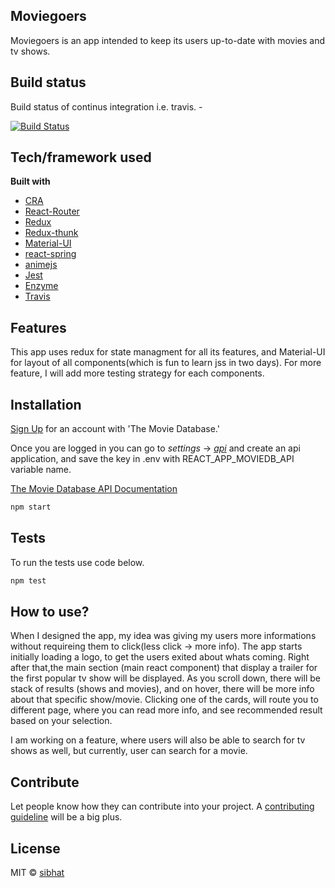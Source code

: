 ## Moviegoers

Moviegoers is an app intended to keep its users up-to-date with movies and tv shows.

## Build status

Build status of continus integration i.e. travis. -

[![Build Status](https://travis-ci.com/sibhat/moviegoers.svg?branch=master)](https://travis-ci.com/sibhat/moviegoers)

## Tech/framework used

<b>Built with</b>

-   [CRA](https://facebook.github.io/create-react-app)
-   [React-Router](https://reacttraining.com/react-router/web/guides/quick-start)
-   [Redux](https://redux.js.org)
-   [Redux-thunk](https://github.com/reduxjs/redux-thunk)
-   [Material-UI](https://material-ui.com)
-   [react-spring](https://react-spring.surge.sh)
-   [animejs](https://animejs.com)
-   [Jest](https://jestjs.io)
-   [Enzyme](https://airbnb.io/enzyme)
-   [Travis](https://travis-ci.com)

## Features

This app uses redux for state managment for all its features, and Material-UI for layout of all components(which is fun to learn jss in two days). For more feature, I will add more testing strategy for each components.

## Installation

[Sign Up](https://www.themoviedb.org/account/signup) for an account with 'The Movie Database.'

Once you are logged in you can go to _settings_ -> [_api_](https://www.themoviedb.org/settings/api) and create an api application, and save the key in .env with REACT_APP_MOVIEDB_API variable name.

[The Movie Database API Documentation](https://developers.themoviedb.org/3/getting-started/introduction)

```js
npm start
```

## Tests

To run the tests use code below.

```js
npm test
```

## How to use?

When I designed the app, my idea was giving my users more informations without requireing them to click(less click -> more info). The app starts initially loading a logo, to get the users exited about whats coming. Right after that,the main section (main react component) that display a trailer for the first popular tv show will be displayed. As you scroll down, there will be stack of results (shows and movies), and on hover, there will be more info about that specific show/movie. Clicking one of the cards, will route you to different page, where you can read more info, and see recommended result based on your selection.

I am working on a feature, where users will also be able to search for tv shows as well, but currently, user can search for a movie.

## Contribute

Let people know how they can contribute into your project. A [contributing guideline](https://github.com/zulip/zulip-electron/blob/master/CONTRIBUTING.md) will be a big plus.

## License

MIT © [sibhat](https://github.com/sibhat)
